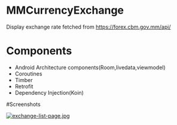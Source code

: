 # MMCurrencyExchange

 Display exchange rate fetched from https://forex.cbm.gov.mm/api/
 
 # Components
 - Android Architecture components(Room,livedata,viewmodel)
 - Coroutines
 - Timber
 - Retrofit
 - Dependency Injection(Koin)

#Screenshots

[![exchange-list-page.jpg](https://i.postimg.cc/CK8TnPD4/exchange-list-page.jpg)](https://postimg.cc/1gyYLKvg)


 
